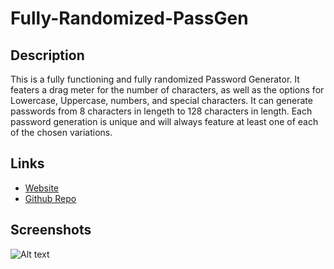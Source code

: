 # Fully-Randomized-PassGen

## Description

This is a fully functioning and fully randomized Password Generator. It featers a drag meter for the number of characters, as well as the options for Lowercase, Uppercase, numbers, and special characters. It can generate passwords from 8 characters in lengeth to 128 characters in length. 
Each password generation is unique and will always feature at least one of each of the chosen variations.

## Links

- [Website](https://ntumminaro.github.io/Fully-Randomized-PassGen/)
- [Github Repo](https://github.com/NTumminaro/Fully-Randomized-PassGen)

## Screenshots

![Alt text](../assets/images/Screenshot.png)
